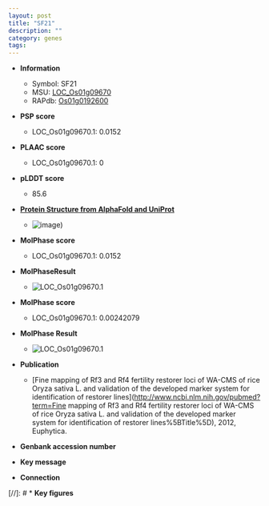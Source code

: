```yaml
---
layout: post
title: "SF21"
description: ""
category: genes
tags: 
---
```


* **Information**  
    + Symbol: SF21  
    + MSU: [LOC_Os01g09670](http://rice.plantbiology.msu.edu/cgi-bin/ORF_infopage.cgi?orf=LOC_Os01g09670)  
    + RAPdb: [Os01g0192600](http://rapdb.dna.affrc.go.jp/viewer/gbrowse_details/irgsp1?name=Os01g0192600)  

* **PSP score**  
    + LOC_Os01g09670.1: 0.0152 

* **PLAAC score**  
    + LOC_Os01g09670.1: 0 

* **pLDDT score**
    + 85.6

* **[Protein Structure from AlphaFold and UniProt](https://www.uniprot.org/uniprotkb/Q5SNH3/entry#structure)**
    + ![image](https://ricepsp.github.io/images/Q5/AF-Q5SNH3-F1.png))

* **MolPhase score**
    + LOC_Os01g09670.1: 0.0152

* **MolPhaseResult**
    + ![LOC_Os01g09670.1](https://ricepsp.github.io/pictures/LOC_Os01g/LOC_Os01g09670.1.png)

* **MolPhase score**
    + LOC_Os01g09670.1: 0.00242079

* **MolPhase Result**
    + ![LOC_Os01g09670.1](https://304243504.github.io/Pictures/LOC_Os01g/LOC_Os01g09670.1.png)

* **Publication**  
    + [Fine mapping of Rf3 and Rf4 fertility restorer loci of WA-CMS of rice Oryza sativa L. and validation of the developed marker system for identification of restorer lines](http://www.ncbi.nlm.nih.gov/pubmed?term=Fine mapping of Rf3 and Rf4 fertility restorer loci of WA-CMS of rice Oryza sativa L. and validation of the developed marker system for identification of restorer lines%5BTitle%5D), 2012, Euphytica.

* **Genbank accession number**  

* **Key message**  

* **Connection**  

[//]: # * **Key figures**  


